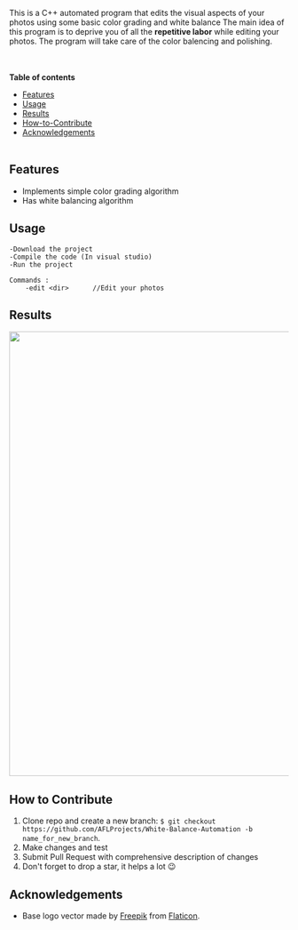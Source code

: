 This is a C++ automated program that edits the visual aspects of your photos using some basic color grading and white balance
The main idea of this program is to deprive you of all the **repetitive labor** while editing your photos.
The program will take care of the color balencing and polishing.

<br></br>
**Table of contents**
* [Features](#Features)
* [Usage](#Usage)
* [Results](#Results)
* [How-to-Contribute](#How-to-Contribute)
* [Acknowledgements](#Acknowledgements)
<br></br>

**Features**
---
- Implements simple color grading algorithm
- Has white balancing algorithm

**Usage**
---
```
-Download the project
-Compile the code (In visual studio)
-Run the project

Commands :
	-edit <dir>		 //Edit your photos
```
**Results**
---
<p align="center">
	<img width="800px" src="https://imgur.com/qBCt2Kk.png"/>
</p>

**How to Contribute**
---

1. Clone repo and create a new branch: `$ git checkout https://github.com/AFLProjects/White-Balance-Automation -b name_for_new_branch`.
2. Make changes and test
3. Submit Pull Request with comprehensive description of changes
4. Don't forget to drop a star, it helps a lot :wink:

**Acknowledgements**
---
+ Base logo vector made by [Freepik](https://www.freepik.com/) from [Flaticon](www.flaticon.com).

